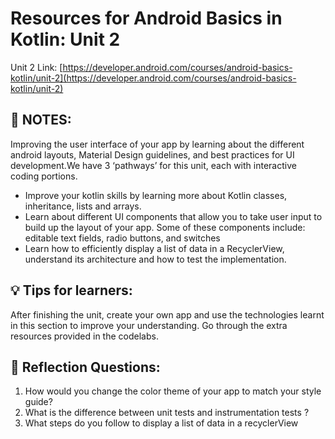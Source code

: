 # Resources for **Android Basics in Kotlin: Unit 2**

Unit 2 Link: [https://developer.android.com/courses/android-basics-kotlin/unit-2](https://developer.android.com/courses/android-basics-kotlin/unit-2)

## 📝 NOTES:

Improving the user interface of your app by learning about the different android layouts, Material Design guidelines, and best practices for UI development.We have 3 ‘pathways’ for this unit, each with interactive coding portions.

- Improve your kotlin skills by learning more about Kotlin classes, inheritance, lists and arrays.
- Learn about different UI components that allow you to take user input to build up the layout of your app. Some of these components include: editable text fields, radio buttons, and switches
- Learn how to efficiently display a list of data in a RecyclerView, understand its architecture and how to test the implementation.

## 💡 Tips for learners:

After finishing the unit, create your own app and use the technologies learnt in this section to improve your understanding. Go through the extra resources provided in the codelabs.

## 🤔 Reflection Questions:

1. How would you change the color theme of your app to match your style guide?
2. What is the difference between unit tests and instrumentation tests ?
3. What steps do you follow to display a list of data in a recyclerView
